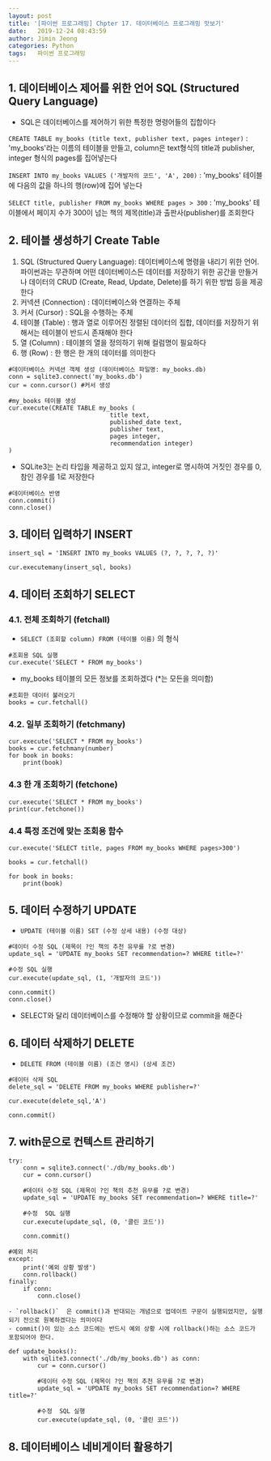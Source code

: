```yaml
---
layout: post
title: '[파이썬 프로그래밍] Chpter 17. 데이터베이스 프로그래밍 맛보기'
date:   2019-12-24 08:43:59
author: Jimin Jeong
categories: Python
tags:	파이썬 프로그래밍
---
```


## 1. 데이터베이스 제어를 위한 언어 SQL (Structured Query Language)
- SQL은 데이터베이스를 제어하기 위한 특정한 명령어들의 집합이다

`CREATE TABLE my_books (title text, publisher text, pages integer)`
: 'my_books'라는 이름의 테이블을 만들고, column은 text형식의 title과 publisher, integer 형식의 pages를 집어넣는다

`INSERT INTO my_books VALUES ('개발자의 코드', 'A', 200)`
: 'my_books' 테이블에 다음의 값을 하나의 행(row)에 집어 넣는다

`SELECT title, publisher FROM my_books WHERE pages > 300`
: 'my_books' 테이블에서 페이지 수가 300이 넘는 책의 제목(title)과 출판사(publisher)를 조회한다

## 2. 테이블 생성하기 Create Table
1. SQL (Structured Query Language): 데이터베이스에 명령을 내리기 위한 언어. 파이썬과는 무관하며 어떤 데이터베이스든 데이터를 저장하기 위한 공간을 만들거나 데이터의 CRUD (Create, Read, Update, Delete)를 하기 위한 방법 등을 제공한다
2. 커넥션 (Connection) : 데이터베이스와 연결하는 주체
3. 커서 (Cursor) : SQL을 수행하는 주체
4. 테이블 (Table) : 행과 열로 이루어진 정렬된 데이터의 집합, 데이터를 저장하기 위해서는 테이블이 반드시 존재해야 한다
5. 열 (Column) : 테이블의 열을 정의하기 위해 컬럼명이 필요하다
6. 행 (Row) : 한 행은 한 개의 데이터를 의미한다

```
#데이터베이스 커넥션 객체 생성 (데이터베이스 파일명: my_books.db)
conn = sqlite3.connect('my_books.db') 
cur = conn.cursor() #커서 생성
```

```
#my_books 테이블 생성
cur.execute(CREATE TABLE my_books (
							title text,
							published_date text,
							publisher text,
							pages integer,
							recommendation integer)
)
```
- SQLite3는 논리 타입을 제공하고 있지 않고, integer로 명시하여 거짓인 경우를 0, 참인 경우를 1로 저장한다

```
#데이터베이스 반영
conn.commit()
conn.close()
```

## 3. 데이터 입력하기 INSERT
```
insert_sql = 'INSERT INTO my_books VALUES (?, ?, ?, ?, ?)'
	
cur.executemany(insert_sql, books)
```

## 4. 데이터 조회하기 SELECT
### 4.1. 전체 조회하기 (fetchall)
- `SELECT (조회할 column) FROM (테이블 이름)` 의 형식

```
#조회용 SQL 실행
cur.execute('SELECT * FROM my_books')
```
- my_books 테이블의 모든 정보를 조회하겠다 (*는 모든을 의미함)

```
#조회한 데이터 불러오기
books = cur.fetchall()
```

### 4.2. 일부 조회하기 (fetchmany)
```
cur.execute('SELECT * FROM my_books')
books = cur.fetchmany(number)
for book in books:
	print(book)
```

### 4.3 한 개 조회하기 (fetchone)
```
cur.execute('SELECT * FROM my_books')
print(cur.fetchone())
```

### 4.4 특정 조건에 맞는 조회용 함수
```
cur.execute('SELECT title, pages FROM my_books WHERE pages>300')

books = cur.fetchall()

for book in books:
	print(book)
```

## 5. 데이터 수정하기 UPDATE
- `UPDATE (테이블 이름) SET (수정 상세 내용) (수정 대상)`

```
#데이터 수정 SQL (제목이 ?인 책의 추천 유무를 ?로 변경)
update_sql = 'UPDATE my_books SET recommendation=? WHERE title=?'
	
#수정 SQL 실행
cur.execute(update_sql, (1, '개발자의 코드'))
	
conn.commit()
conn.close()
```
- SELECT와 달리 데이터베이스를 수정해야 할 상황이므로 commit을 해준다

## 6. 데이터 삭제하기 DELETE
- `DELETE FROM (테이블 이름) (조건 명시) (상세 조건)`

```
#데이터 삭제 SQL
delete_sql = 'DELETE FROM my_books WHERE publisher=?'
	
cur.execute(delete_sql,'A')
	
conn.commit()
```

## 7. with문으로 컨텍스트 관리하기
```
try:
	conn = sqlite3.connect('./db/my_books.db')
	cur = conn.cursor()
	
 	#데이터 수정 SQL (제목이 ?인 책의 추천 유무를 ?로 변경)
	update_sql = 'UPDATE my_books SET recommendation=? WHERE title=?'
	
	#수정	 SQL 실행
	cur.execute(update_sql, (0, '클린 코드'))
	
	conn.commit()
		
#예외 처리
except:
	print('예외 상황 발생')
	conn.rollback()
finally:
	if conn: 
		conn.close()
```
	- `rollback()`  은 commit()과 반대되는 개념으로 업데이트 구문이 실행되었지만, 실행되기 전으로 원복하겠다는 의미이다
	- commit()이 있는 소스 코드에는 반드시 예외 상황 시에 rollback()하는 소스 코드가 포함되어야 한다.

```
def update_books():
	with sqlite3.connect('./db/my_books.db') as conn:
		cur = conn.cursor()
	
 		#데이터 수정 SQL (제목이 ?인 책의 추천 유무를 ?로 변경)
		update_sql = 'UPDATE my_books SET recommendation=? WHERE title=?'
	
		#수정	 SQL 실행
		cur.execute(update_sql, (0, '클린 코드'))
```

## 8. 데이터베이스 네비게이터 활용하기
